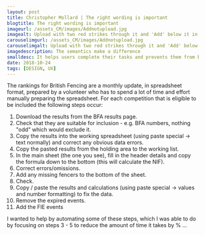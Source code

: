 ```yaml
---
layout: post
title: Christopher Mollard | The right wording is important
blogtitle: The right wording is important
imageurl: /assets_CM/images/Addnotupload.jpg
imagealt: Upload with two red strikes through it and 'Add' below it in larger lettering.
carouselimgurl: /assets_CM/images/Addnotupload.jpg
carouselimgalt: Upload with two red strikes through it and 'Add' below it in larger lettering.
imagedescription: The semantics make a difference
smalldesc: It helps users complete their tasks and prevents them from being intimidated or getting lost.
date: 2018-10-24
tags: [DESIGN, UX]
---
```

<p>
    The rankings for British Fencing are a monthly update, in spreadsheet format, prepared by a volunteer who has to spend a lot of time and effort manually preparing the spreadsheet.  For each competition that is eligible to be included the following steps occur:
    <ol>
        <li>Download the results from the BFA results page.</li>
        <li>Check that they are suitable for inclusion - e.g. BFA numbers, nothing "odd" which would exclude it.</li>
        <li>Copy the results into the working spreadsheet (using paste special -> text normally) and correct any obvious data errors.</li>
        <li>Copy the pasted results from the holding area to the working list.</li>
        <li>In the main sheet (the one you see), fill in the header details and copy the formula down to the bottom (this will calculate the NIF).</li>
        <li>Correct errors/omissions.</li>
        <li>Add any missing fencers to the bottom of the sheet.</li>
        <li>Check.</li>
        <li>Copy / paste the results and calculations (using paste special -> values and number formatting) to fix the data.</li>
        <li>Remove the expired events.</li>
        <li>Add the FIE events</li>
    </ol>
    I wanted to help by automating some of these steps, which I was able to do by focusing on steps 3 - 5 to reduce the amount of time it takes by % ...
</p>